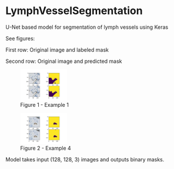 # LymphVesselSegmentation
U-Net based model for segmentation of lymph vessels using Keras


See figures:

First row: Original image and labeled mask

Second row: Original image and predicted mask

<figure>
  <img 
    src="https://github.com/RPalpatine/LymphVesselSegmentation/blob/main/example1.jpg" 
    alt="Alt text"
    title="Example 1"
    style="width:30%">
  <figcaption>Figure 1 - Example 1</figcaption>
</figure>

<figure>
  <img 
    src="https://github.com/RPalpatine/LymphVesselSegmentation/blob/main/example4.jpg" 
    alt="Alt text"
    title="Example 4"
    style="width:30%">
  <figcaption>Figure 2 - Example 4</figcaption>
</figure>


Model takes input (128, 128, 3) images and outputs binary masks. 
